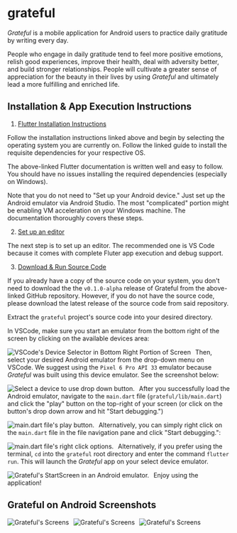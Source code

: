 # grateful

*Grateful* is a mobile application for Android users to practice daily gratitude
by writing every day.

People who engage in daily gratitude tend to feel more positive emotions, relish
good experiences, improve their health, deal with adversity better, and build
stronger relationships. People will cultivate a greater sense of appreciation
for the beauty in their lives by using *Grateful* and ultimately lead a more
fulfilling and enriched life.

## Installation & App Execution Instructions

1. [Flutter Installation Instructions](https://docs.flutter.dev/get-started/install)

Follow the installation instructions linked above and begin by selecting the
operating system you are currently on. Follow the linked guide to install the
requisite dependencies for your respective OS.

The above-linked Flutter documentation is written well and easy to follow. You
should have no issues installing the required dependencies (especially on
Windows).

Note that you do not need to "Set up your Android device." Just set up the
Android emulator via Android Studio. The most "complicated" portion might be
enabling VM acceleration on your Windows machine. The documentation thoroughly
covers these steps.

2. [Set up an editor](https://docs.flutter.dev/get-started/editor?tab=vscode)

The next step is to set up an editor. The recommended one is VS Code because
it comes with complete Fluter app execution and debug support.

3. [Download & Run Source Code](https://github.com/aTamarsh/grateful/releases/tag/v0.1.0-alpha)

If you already have a copy of the source code on your system, you don't need to
download the the `v0.1.0-alpha` release of Grateful from the above-linked
GitHub repository. However, if you do not have the source code, please download
the latest release of the source code from said repository.

Extract the `grateful` project's source code into your desired directory.

In VSCode, make sure you start an emulator from the bottom right of the screen
by clicking on the available devices area:

<img src="https://i.imgur.com/wwCuN8G.png"
  alt="VSCode's Device Selector in Bottom Right Portion of Screen"
  style="float: left; margin-right: 10px;"
/>

Then, select your desired Android emulator from the drop-down menu on VSCode. We
suggest using the `Pixel 6 Pro API 33` emulator because *Grateful* was built
using this device emulator. See the screenshot below:

<img src="https://i.imgur.com/qouCH72.png"
  alt="Select a device to use drop down button."
  style="float: left; margin-right: 10px;"
/>

After you successfully load the Android emulator, navigate to the `main.dart`
file (`grateful/lib/main.dart`) and click the "play" button on the top-right of
your screen (or click on the button's drop down arrow and hit "Start debugging.")

<img src="https://i.imgur.com/YRbB5Co.png"
  alt="main.dart file's play button."
  style="float: left; margin-right: 10px;"
/>

Alternatively, you can simply right click on the `main.dart` file in the file
navigation pane and click "Start debugging.": 

<img src="https://i.imgur.com/UcSnE1M.png"
  alt="main.dart file's right click options."
  style="float: left; margin-right: 10px;"
/>

Alternatively, if you prefer using the terminal, `cd` into the `grateful` root 
directory and enter the command `flutter run`. This will launch the *Grateful*
app on your select device emulator.

<img src="https://i.imgur.com/Zmr7rhV.png"
  alt="Grateful's StartScreen in an Android emulator."
  style="float: left; margin-right: 10px;"
/>

Enjoy using the application!

## Grateful on Android Screenshots

<img src="https://i.imgur.com/hGOu4mZ.png"
  alt="Grateful's Screens"
  style="float: left; margin-right: 10px;"
/>

<img src="https://i.imgur.com/OZRRYfr.png"
  alt="Grateful's Screens"
  style="float: left; margin-right: 10px;"
/>

<img src="https://i.imgur.com/MyhNpEj.png"
  alt="Grateful's Screens"
  style="float: left; margin-right: 10px;"
/>
